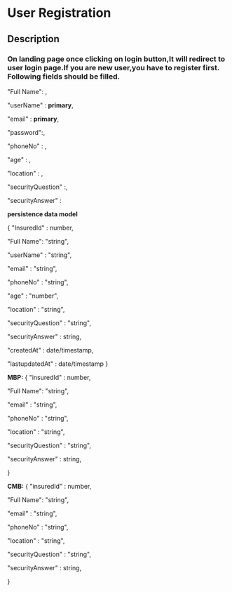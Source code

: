  # User Registration
## Description
### On landing page once clicking on login button,It will redirect to user login page.If you are new user,you have to register first. Following fields should be filled.

"Full Name": ,

"userName" : **primary**, 

"email" :  **primary**,

"password":,

"phoneNo" : ,

"age" : ,

"location" : ,

"securityQuestion" :,  

"securityAnswer" : 

**persistence data model**

{ 
"InsuredId" : number, 
  
"Full Name": "string",

"userName" : "string", 

"email" : "string", 

"phoneNo" : "string",

"age" : "number",

"location" : "string", 

"securityQuestion" : "string", 

"securityAnswer" : string,

 "createdAt" : date/timestamp,

"lastupdatedAt" : date/timestamp
}

**MBP:**
{ 
"insuredId" : number, 
 
 "Full Name": "string", 

"email" : "string", 

"phoneNo" : "string",

"location" : "string", 

"securityQuestion" : "string", 

"securityAnswer" : string,

 }

**CMB:**
{ 
"insuredId" : number, 

  "Full Name": "string", 

"email" : "string", 

"phoneNo" : "string",

"location" : "string", 

"securityQuestion" : "string", 

"securityAnswer" : string,

 }




 
  






